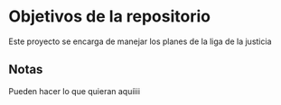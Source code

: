 # Objetivos de la repositorio

Este proyecto se encarga de manejar los planes de la liga de la justicia


## Notas
Pueden hacer lo que quieran aquíiii
